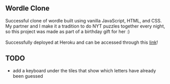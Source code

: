 ## Wordle Clone
Successful clone of wordle built using vanilla JavaScript, HTML, and CSS. My partner and I make it a tradition to do NYT puzzles together every night, so this project was made as part of a birthday gift for her :)
<br/>
<br/>
Successfully deployed at Heroku and can be accessed through this [link](https://wordleclone-3314286f69fb.herokuapp.com/)!

## TODO
- add a keyboard under the tiles that show which letters have already been guessed
